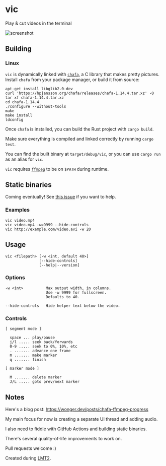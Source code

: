 # vic

Play & cut videos in the terminal

![screenshot](https://github.com/user-attachments/assets/6ea7bceb-4760-45f2-aabf-c7f340219365)

## Building

### Linux

`vic` is dynamically linked with [`chafa`](https://hpjansson.org/chafa/), a C library that makes pretty pictures. 
Install `chafa` from your package manager, or build it from source:

```
apt-get install libglib2.0-dev
curl 'https://hpjansson.org/chafa/releases/chafa-1.14.4.tar.xz' -O
tar xf chafa-1.14.4.tar.xz
cd chafa-1.14.4
./configure --without-tools
make
make install
ldconfig
```

Once `chafa` is installed, you can build the Rust project with `cargo build`.

Make sure everything is compiled and linked correctly by running `cargo test`.

You can find the built binary at `target/debug/vic`, or you can use `cargo run` as an alias for `vic`.

`vic` requires [`ffmpeg`](https://ffmpeg.org//download.html) to be on `$PATH` during runtime.

## Static binaries

Coming eventually! 
See [this issue](https://github.com/wong-justin/vic/issues/1#issue-2586904982) if you want to help.

### Examples

```
vic video.mp4
vic video.mp4 -w=9999 --hide-controls
vic http://example.com/video.avi -w 20
```

## Usage

```
vic <filepath> [-w <int, default 40>]
               [--hide-controls]
               [--help|--version]
```

### Options

```
-w <int>          Max output width, in columns.
                  Use -w 9999 for fullscreen.
                  Defaults to 40.

--hide-controls   Hide helper text below the video.
```

### Controls

```
[ segment mode ]

  space ... play/pause
  j/l ..... seek back/forwards
  0-9 ..... seek to 0%, 10%, etc
  . ....... advance one frame
  m ....... make marker
  q ....... finish

[ marker mode ]

  M ....... delete marker
  J/L ..... goto prev/next marker
```

## Notes

Here's a blog post: https://wonger.dev/posts/chafa-ffmpeg-progress

My main focus for now is creating a separate UI thread and adding audio.

I also need to fiddle with GitHub Actions and building static binaries.

There's several quality-of-life improvements to work on.

Pull requests welcome :)

Created during [LMT2](https://lmt2.com/).
